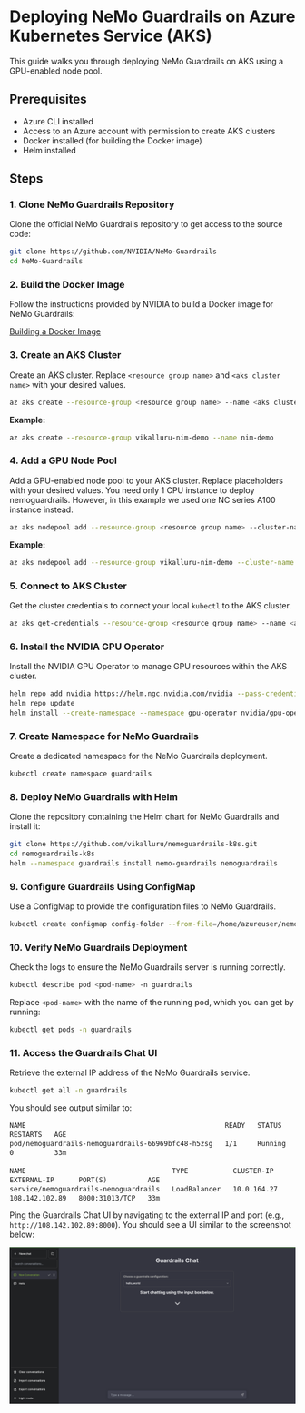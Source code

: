 
# Deploying NeMo Guardrails on Azure Kubernetes Service (AKS)

This guide walks you through deploying NeMo Guardrails on AKS using a GPU-enabled node pool.

## Prerequisites

- Azure CLI installed
- Access to an Azure account with permission to create AKS clusters
- Docker installed (for building the Docker image)
- Helm installed

## Steps

### 1. Clone NeMo Guardrails Repository

Clone the official NeMo Guardrails repository to get access to the source code:

```bash
git clone https://github.com/NVIDIA/NeMo-Guardrails
cd NeMo-Guardrails
```

### 2. Build the Docker Image

Follow the instructions provided by NVIDIA to build a Docker image for NeMo Guardrails:

[Building a Docker Image](https://docs.nvidia.com/nemo/guardrails/user_guides/advanced/using-docker.html)

### 3. Create an AKS Cluster

Create an AKS cluster. Replace `<resource group name>` and `<aks cluster name>` with your desired values.

```bash
az aks create --resource-group <resource group name> --name <aks cluster name>
```

**Example:**

```bash
az aks create --resource-group vikalluru-nim-demo --name nim-demo
```

### 4. Add a GPU Node Pool

Add a GPU-enabled node pool to your AKS cluster. Replace placeholders with your desired values. You need only 1 CPU instance to deploy nemoguardrails. However, in this example we used one NC series A100 instance instead.

```bash
az aks nodepool add --resource-group <resource group name> --cluster-name <aks cluster name> --name <nodepool name> --node-count 1 --skip-gpu-driver-install --node-vm-size <desired VM type> --node-osdisk-size 2048 --max-pods 110
```

**Example:**

```bash
az aks nodepool add --resource-group vikalluru-nim-demo --cluster-name nim-demo --name gpupool --node-count 1 --skip-gpu-driver-install --node-vm-size Standard_NC24ads_A100_v4 --node-osdisk-size 2048 --max-pods 110
```

### 5. Connect to AKS Cluster

Get the cluster credentials to connect your local `kubectl` to the AKS cluster.

```bash
az aks get-credentials --resource-group <resource group name> --name <aks cluster name>
```

### 6. Install the NVIDIA GPU Operator

Install the NVIDIA GPU Operator to manage GPU resources within the AKS cluster.

```bash
helm repo add nvidia https://helm.ngc.nvidia.com/nvidia --pass-credentials
helm repo update
helm install --create-namespace --namespace gpu-operator nvidia/gpu-operator --wait --generate-name
```

### 7. Create Namespace for NeMo Guardrails

Create a dedicated namespace for the NeMo Guardrails deployment.

```bash
kubectl create namespace guardrails
```

### 8. Deploy NeMo Guardrails with Helm

Clone the repository containing the Helm chart for NeMo Guardrails and install it:

```bash
git clone https://github.com/vikalluru/nemoguardrails-k8s.git
cd nemoguardrails-k8s
helm --namespace guardrails install nemo-guardrails nemoguardrails
```

### 9. Configure Guardrails Using ConfigMap

Use a ConfigMap to provide the configuration files to NeMo Guardrails.

```bash
kubectl create configmap config-folder --from-file=/home/azureuser/nemoguardrails/examples/configs -n guardrails
```

### 10. Verify NeMo Guardrails Deployment

Check the logs to ensure the NeMo Guardrails server is running correctly.

```bash
kubectl describe pod <pod-name> -n guardrails
```

Replace `<pod-name>` with the name of the running pod, which you can get by running:

```bash
kubectl get pods -n guardrails
```

### 11. Access the Guardrails Chat UI

Retrieve the external IP address of the NeMo Guardrails service.

```bash
kubectl get all -n guardrails
```

You should see output similar to:

```plaintext
NAME                                                 READY   STATUS    RESTARTS   AGE
pod/nemoguardrails-nemoguardrails-66969bfc48-h5zsg   1/1     Running   0          33m

NAME                                    TYPE           CLUSTER-IP    EXTERNAL-IP      PORT(S)          AGE
service/nemoguardrails-nemoguardrails   LoadBalancer   10.0.164.27   108.142.102.89   8000:31013/TCP   33m
```

Ping the Guardrails Chat UI by navigating to the external IP and port (e.g., `http://108.142.102.89:8000`). You should see a UI similar to the screenshot below:

![Guardrails Chat UI](ui.png)
